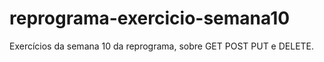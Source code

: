 # reprograma-exercicio-semana10

Exercícios da semana 10 da reprograma, sobre GET POST PUT e DELETE.
